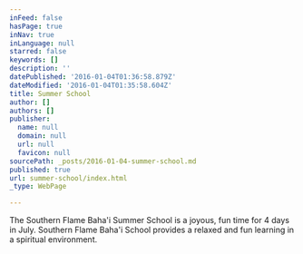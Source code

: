 ```yaml
---
inFeed: false
hasPage: true
inNav: true
inLanguage: null
starred: false
keywords: []
description: ''
datePublished: '2016-01-04T01:36:58.879Z'
dateModified: '2016-01-04T01:35:58.604Z'
title: Summer School
author: []
authors: []
publisher:
  name: null
  domain: null
  url: null
  favicon: null
sourcePath: _posts/2016-01-04-summer-school.md
published: true
url: summer-school/index.html
_type: WebPage

---
```

The Southern Flame Baha'i Summer School is a joyous, fun time for 4 days in July. Southern Flame Baha'i School provides a relaxed and fun learning in a spiritual environment.